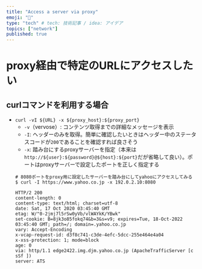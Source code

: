 ```yaml
---
title: "Access a server via proxy"
emoji: "🕌"
type: "tech" # tech: 技術記事 / idea: アイデア
topics: ["network"]
published: true
---
```


# proxy経由で特定のURLにアクセスしたい

## curlコマンドを利用する場合
- `curl -vI ${URL} -x ${proxy_host}:${proxy_port}`
  - `-v`（vervose）: コンテンツ取得までの詳細なメッセージを表示
  - `-I`: ヘッダーのみを取得。簡単に確認したいときはヘッダー中のステータスコードが`200`であることを確認すれば良さそう
  - `-x`: 踏み台にするproxyサーバーを指定（本来は`http://${user}:${password}@${host}:${port}`だが省略して良い）。ポートはproxyサーバーで設定したポートを正しく指定する
  ```
  # 8080ポートをproxy用に設定したサーバーを踏み台にしてyahooにアクセスしてみる
  $ curl -I https://www.yahoo.co.jp -x 192.0.2.10:8080

  HTTP/2 200 
  content-length: 0
  content-type: text/html; charset=utf-8
  date: Sat, 17 Oct 2020 03:45:40 GMT
  etag: W/"0-2jmj7l5rSw0yVb/vlWAYkK/YBwk"
  set-cookie: B=8jk3o85fokq74&b=3&s=v9; expires=Tue, 18-Oct-2022 03:45:40 GMT; path=/; domain=.yahoo.co.jp
  vary: Accept-Encoding
  x-vcap-request-id: d3f8c741-c3de-4efc-5dcc-255e464e4a04
  x-xss-protection: 1; mode=block
  age: 0
  via: http/1.1 edge2422.img.djm.yahoo.co.jp (ApacheTrafficServer [c sSf ])
  server: ATS
  ```
